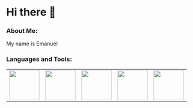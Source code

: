 # Hi there 👋

### About Me:
My name is Emanuel

### Languages and Tools:
<table>
  <tr>
    <td border: 0px solid #808080><img src="https://upload.wikimedia.org/wikipedia/commons/thumb/c/c3/Python-logo-notext.svg/1869px-Python-logo-notext.svg.png" width="80" height="80"></td>
    <td border: 0px solid #808080><img src="https://upload.wikimedia.org/wikipedia/en/thumb/3/30/Java_programming_language_logo.svg/182px-Java_programming_language_logo.svg.png" width="80" height="80"></td> 
    <td border: 0px solid #808080><img src="https://cpl.thalesgroup.com/sites/default/files/inline-images/microsoft-sql_server.png" width="80" height="80"></td>
    <td border: 0px solid #808080><img src="https://upload.wikimedia.org/wikipedia/commons/thumb/7/73/Arduino_IDE_logo.svg/2048px-Arduino_IDE_logo.svg.png" width="80" height="80"></td>
    <td border: 0px solid #808080><img src="https://upload.wikimedia.org/wikipedia/commons/thumb/6/6a/JavaScript-logo.png/640px-JavaScript-logo.png" width="80" height="80"></img></td>
  </tr>
</table>
